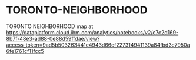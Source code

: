 # TORONTO-NEIGHBORHOOD
TORONTO NEIGHBORHOOD
map at https://dataplatform.cloud.ibm.com/analytics/notebooks/v2/c7c2d169-8b7f-48e3-ad88-0e88d59ffdae/view?access_token=9ad5b503263441e4943d66cf227314941139a84fbd3c7950a6fe1761cf11fcc5
